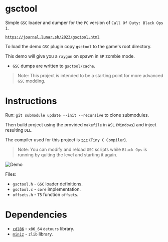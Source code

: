 # gsctool

Simple `GSC` loader and dumper for the `PC` version of `Call Of Duty: Black Ops 1`.

[`https://journal.lunar.sh/2023/gsctool.html`](https://journal.lunar.sh/2023/gsctool.html)

To load the demo `GSC` plugin copy `gsctool` to the game's root directory.

This demo will give you a `raygun` on spawn in `SP` zombie mode. 

* `GSC` dumps are written to `gsctool/cache`.

> Note: This project is intended to be a starting point for more advanced `GSC` modding.

# Instructions

Run: `git submodule update --init --recursive` to clone submodules.

Then build project using the provided `makefile` in `WSL` (`Windows`)
and inject resulting `DLL`.

The compiler used for this project is [`tcc`](https://github.com/lunarjournal/tcc) (`Tiny C Compiler`).

> Note: You can modify and reload `GSC` scripts while `Black Ops` is running by quiting
the level and starting it again.

![Demo](https://raw.githubusercontent.com/lunarjournal/gsctool/main/images/demo.png)

Files:
<br/>
* `gsctool.h` - `GSC` loader definitions.
* `gsctool.c` - `core` implementation.
* `offsets.h` - `T5` function `offsets`.

# Dependencies

* [`cdl86`](https://github.com/lunarjournal/cdl86) - `x86_64` `detours` library.
* [`miniz`](https://github.com/lunarjournal/miniz) - `zlib` library.
